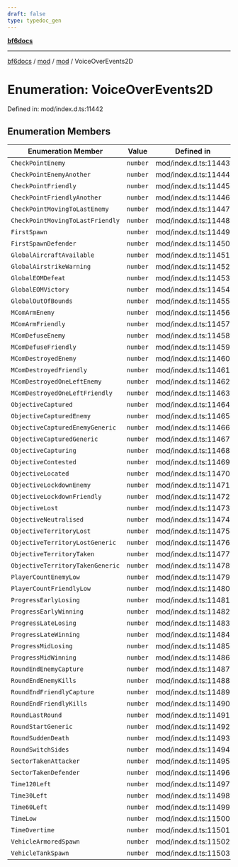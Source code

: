```yaml
---
draft: false
type: typedoc_gen
---
```


[**bf6docs**](../../../_index.md)

***

[bf6docs](../../../_index.md) / [mod](../../_index.md) / [mod](../_index.md) / VoiceOverEvents2D

# Enumeration: VoiceOverEvents2D

Defined in: mod/index.d.ts:11442

## Enumeration Members

| Enumeration Member | Value | Defined in |
| ------ | ------ | ------ |
| <a id="checkpointenemy"></a> `CheckPointEnemy` | `number` | mod/index.d.ts:11443 |
| <a id="checkpointenemyanother"></a> `CheckPointEnemyAnother` | `number` | mod/index.d.ts:11444 |
| <a id="checkpointfriendly"></a> `CheckPointFriendly` | `number` | mod/index.d.ts:11445 |
| <a id="checkpointfriendlyanother"></a> `CheckPointFriendlyAnother` | `number` | mod/index.d.ts:11446 |
| <a id="checkpointmovingtolastenemy"></a> `CheckPointMovingToLastEnemy` | `number` | mod/index.d.ts:11447 |
| <a id="checkpointmovingtolastfriendly"></a> `CheckPointMovingToLastFriendly` | `number` | mod/index.d.ts:11448 |
| <a id="firstspawn"></a> `FirstSpawn` | `number` | mod/index.d.ts:11449 |
| <a id="firstspawndefender"></a> `FirstSpawnDefender` | `number` | mod/index.d.ts:11450 |
| <a id="globalaircraftavailable"></a> `GlobalAircraftAvailable` | `number` | mod/index.d.ts:11451 |
| <a id="globalairstrikewarning"></a> `GlobalAirstrikeWarning` | `number` | mod/index.d.ts:11452 |
| <a id="globaleomdefeat"></a> `GlobalEOMDefeat` | `number` | mod/index.d.ts:11453 |
| <a id="globaleomvictory"></a> `GlobalEOMVictory` | `number` | mod/index.d.ts:11454 |
| <a id="globaloutofbounds"></a> `GlobalOutOfBounds` | `number` | mod/index.d.ts:11455 |
| <a id="mcomarmenemy"></a> `MComArmEnemy` | `number` | mod/index.d.ts:11456 |
| <a id="mcomarmfriendly"></a> `MComArmFriendly` | `number` | mod/index.d.ts:11457 |
| <a id="mcomdefuseenemy"></a> `MComDefuseEnemy` | `number` | mod/index.d.ts:11458 |
| <a id="mcomdefusefriendly"></a> `MComDefuseFriendly` | `number` | mod/index.d.ts:11459 |
| <a id="mcomdestroyedenemy"></a> `MComDestroyedEnemy` | `number` | mod/index.d.ts:11460 |
| <a id="mcomdestroyedfriendly"></a> `MComDestroyedFriendly` | `number` | mod/index.d.ts:11461 |
| <a id="mcomdestroyedoneleftenemy"></a> `MComDestroyedOneLeftEnemy` | `number` | mod/index.d.ts:11462 |
| <a id="mcomdestroyedoneleftfriendly"></a> `MComDestroyedOneLeftFriendly` | `number` | mod/index.d.ts:11463 |
| <a id="objectivecaptured"></a> `ObjectiveCaptured` | `number` | mod/index.d.ts:11464 |
| <a id="objectivecapturedenemy"></a> `ObjectiveCapturedEnemy` | `number` | mod/index.d.ts:11465 |
| <a id="objectivecapturedenemygeneric"></a> `ObjectiveCapturedEnemyGeneric` | `number` | mod/index.d.ts:11466 |
| <a id="objectivecapturedgeneric"></a> `ObjectiveCapturedGeneric` | `number` | mod/index.d.ts:11467 |
| <a id="objectivecapturing"></a> `ObjectiveCapturing` | `number` | mod/index.d.ts:11468 |
| <a id="objectivecontested"></a> `ObjectiveContested` | `number` | mod/index.d.ts:11469 |
| <a id="objectivelocated"></a> `ObjectiveLocated` | `number` | mod/index.d.ts:11470 |
| <a id="objectivelockdownenemy"></a> `ObjectiveLockdownEnemy` | `number` | mod/index.d.ts:11471 |
| <a id="objectivelockdownfriendly"></a> `ObjectiveLockdownFriendly` | `number` | mod/index.d.ts:11472 |
| <a id="objectivelost"></a> `ObjectiveLost` | `number` | mod/index.d.ts:11473 |
| <a id="objectiveneutralised"></a> `ObjectiveNeutralised` | `number` | mod/index.d.ts:11474 |
| <a id="objectiveterritorylost"></a> `ObjectiveTerritoryLost` | `number` | mod/index.d.ts:11475 |
| <a id="objectiveterritorylostgeneric"></a> `ObjectiveTerritoryLostGeneric` | `number` | mod/index.d.ts:11476 |
| <a id="objectiveterritorytaken"></a> `ObjectiveTerritoryTaken` | `number` | mod/index.d.ts:11477 |
| <a id="objectiveterritorytakengeneric"></a> `ObjectiveTerritoryTakenGeneric` | `number` | mod/index.d.ts:11478 |
| <a id="playercountenemylow"></a> `PlayerCountEnemyLow` | `number` | mod/index.d.ts:11479 |
| <a id="playercountfriendlylow"></a> `PlayerCountFriendlyLow` | `number` | mod/index.d.ts:11480 |
| <a id="progressearlylosing"></a> `ProgressEarlyLosing` | `number` | mod/index.d.ts:11481 |
| <a id="progressearlywinning"></a> `ProgressEarlyWinning` | `number` | mod/index.d.ts:11482 |
| <a id="progresslatelosing"></a> `ProgressLateLosing` | `number` | mod/index.d.ts:11483 |
| <a id="progresslatewinning"></a> `ProgressLateWinning` | `number` | mod/index.d.ts:11484 |
| <a id="progressmidlosing"></a> `ProgressMidLosing` | `number` | mod/index.d.ts:11485 |
| <a id="progressmidwinning"></a> `ProgressMidWinning` | `number` | mod/index.d.ts:11486 |
| <a id="roundendenemycapture"></a> `RoundEndEnemyCapture` | `number` | mod/index.d.ts:11487 |
| <a id="roundendenemykills"></a> `RoundEndEnemyKills` | `number` | mod/index.d.ts:11488 |
| <a id="roundendfriendlycapture"></a> `RoundEndFriendlyCapture` | `number` | mod/index.d.ts:11489 |
| <a id="roundendfriendlykills"></a> `RoundEndFriendlyKills` | `number` | mod/index.d.ts:11490 |
| <a id="roundlastround"></a> `RoundLastRound` | `number` | mod/index.d.ts:11491 |
| <a id="roundstartgeneric"></a> `RoundStartGeneric` | `number` | mod/index.d.ts:11492 |
| <a id="roundsuddendeath"></a> `RoundSuddenDeath` | `number` | mod/index.d.ts:11493 |
| <a id="roundswitchsides"></a> `RoundSwitchSides` | `number` | mod/index.d.ts:11494 |
| <a id="sectortakenattacker"></a> `SectorTakenAttacker` | `number` | mod/index.d.ts:11495 |
| <a id="sectortakendefender"></a> `SectorTakenDefender` | `number` | mod/index.d.ts:11496 |
| <a id="time120left"></a> `Time120Left` | `number` | mod/index.d.ts:11497 |
| <a id="time30left"></a> `Time30Left` | `number` | mod/index.d.ts:11498 |
| <a id="time60left"></a> `Time60Left` | `number` | mod/index.d.ts:11499 |
| <a id="timelow"></a> `TimeLow` | `number` | mod/index.d.ts:11500 |
| <a id="timeovertime"></a> `TimeOvertime` | `number` | mod/index.d.ts:11501 |
| <a id="vehiclearmoredspawn"></a> `VehicleArmoredSpawn` | `number` | mod/index.d.ts:11502 |
| <a id="vehicletankspawn"></a> `VehicleTankSpawn` | `number` | mod/index.d.ts:11503 |
